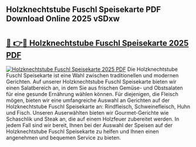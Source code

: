 ## Holzknechtstube Fuschl Speisekarte PDF Download Online 2025 vSDxw

# <h2><a href="http://gcbqsy.nevu.top/?p=Holzknechtstube+Fuschl+Speisekarte">🔗 👉🔴 Holzknechtstube Fuschl Speisekarte 2025 PDF</a></h2>

[![Holzknechtstube Fuschl Speisekarte 2025 PDF](https://i.imgur.com/dBaPXMq.png)](http://gcbqsy.nevu.top/?p=Holzknechtstube+Fuschl+Speisekarte)
Die Holzknechtstube Fuschl Speisekarte ist eine Wahl zwischen traditionellen und modernen Gerichten. Auf unserer Holzknechtstube Fuschl Speisekarte bieten wir einen Salatbereich an, in dem Sie aus frischen Gemüse- und Obstsalaten für eine gesunde Ernährung wählen können. Für diejenigen, die Fleisch mögen, bieten wir eine umfangreiche Auswahl an Gerichten auf der Holzknechtstube Fuschl Speisekarte an: Rindfleisch, Schweinefleisch, Huhn und Fisch. Unseren Auserwählten bieten wir Gourmet-Gerichte wie Schaschlik und Steak an, die auf einem Holzfeuer zubereitet werden. In jedem Fall sind wir bereit, Ihnen bei der Auswahl der Speisen auf der Holzknechtstube Fuschl Speisekarte zu helfen und Ihnen einen angenehmen und bequemen Service zu bieten.
